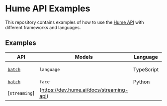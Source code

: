# Hume API Examples

This repository contains examples of how to use the [Hume API](https://docs.hume.ai) with different frameworks and languages.

## Examples

| API     | Models     | Language             | Framework | Directory                                                                  |
| ------- | ---------- | -------------------- | ----------| -------------------------------------------------------------------------- |
| [`batch`](https://dev.hume.ai/docs/batch-api) | `language` | TypeScript           | Next.js   | [`typescript-next-api-language`](./typescript-next-api-language/README.md) |
| [`batch`](https://dev.hume.ai/docs/batch-api)| `face`| Python | |[`top_emotions`](/python-examples/top_emotions.py)|
| [`streaming`]|(https://dev.hume.ai/docs/streaming-api) | | TypeScript| Next.js| ['sandbox'](./sandbox/README.md)
